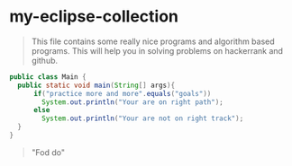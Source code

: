 # my-eclipse-collection
> This file contains some really nice programs and algorithm based programs.
> This will help you in solving problems on hackerrank and github.
```Java
public class Main {
  public static void main(String[] args){
      if("practice more and more".equals("goals"))
		System.out.println("Your are on right path");
      else
		System.out.println("Your are not on right track");
  }
}
```
> "Fod do"

